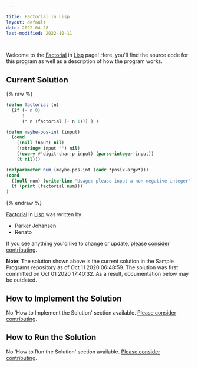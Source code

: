 ```yaml
---

title: Factorial in Lisp
layout: default
date: 2022-04-28
last-modified: 2022-10-11

---
```


Welcome to the [Factorial](https://sampleprograms.io/projects/factorial) in [Lisp](https://sampleprograms.io/languages/lisp) page! Here, you'll find the source code for this program as well as a description of how the program works.

## Current Solution

{% raw %}

```lisp
(defun factorial (n)
  (if (= n 0)
      1
      (* n (factorial (- n 1))) ) )

(defun maybe-pos-int (input)
  (cond
    ((null input) nil)
    ((string= input "") nil)
    ((every #'digit-char-p input) (parse-integer input))
    (t nil)))

(defparameter num (maybe-pos-int (cadr *posix-argv*)))
(cond
  ((null num) (write-line "Usage: please input a non-negative integer"))
  (t (print (factorial num)))
)
```

{% endraw %}

[Factorial](https://sampleprograms.io/projects/factorial) in [Lisp](https://sampleprograms.io/languages/lisp) was written by:

- Parker Johansen
- Renato

If you see anything you'd like to change or update, [please consider contributing](https://github.com/TheRenegadeCoder/sample-programs).

**Note**: The solution shown above is the current solution in the Sample Programs repository as of Oct 11 2020 06:48:59. The solution was first committed on Oct 01 2020 17:40:32. As a result, documentation below may be outdated.

## How to Implement the Solution

No 'How to Implement the Solution' section available. [Please consider contributing](https://github.com/TheRenegadeCoder/sample-programs-website).

## How to Run the Solution

No 'How to Run the Solution' section available. [Please consider contributing](https://github.com/TheRenegadeCoder/sample-programs-website).